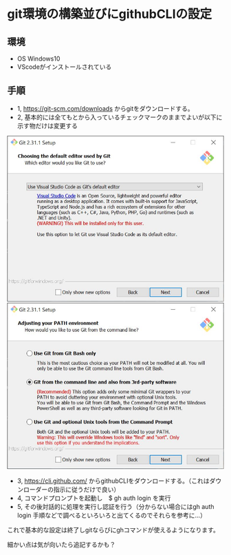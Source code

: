 # git環境の構築並びにgithubCLIの設定

## 環境
- OS Windows10
- VScodeがインストールされている

## 手順
- 1, https://git-scm.com/downloads からgitをダウンロードする。
- 2, 基本的には全てもとから入っているチェックマークのままでよいが以下に示す物だけは変更する

![Image 1](images/3.jpg)
![Image 2](images/5.jpg)

- 3, https://cli.github.com/ からgithubCLIをダウンロードする。（これはダウンローダーの指示に従うだけで良い）
- 4, コマンドプロンプトを起動し　$ gh auth login を実行
- 5, その後対話的に処理を実行し認証を行う（分からない場合にはgh auth login 手順などで調べるといろいろと出てくるのでそれらを参考に...）


これで基本的な設定は終了しgitならびにghコマンドが使えるようになります。

細かい点は気が向いたら追記するかも？
